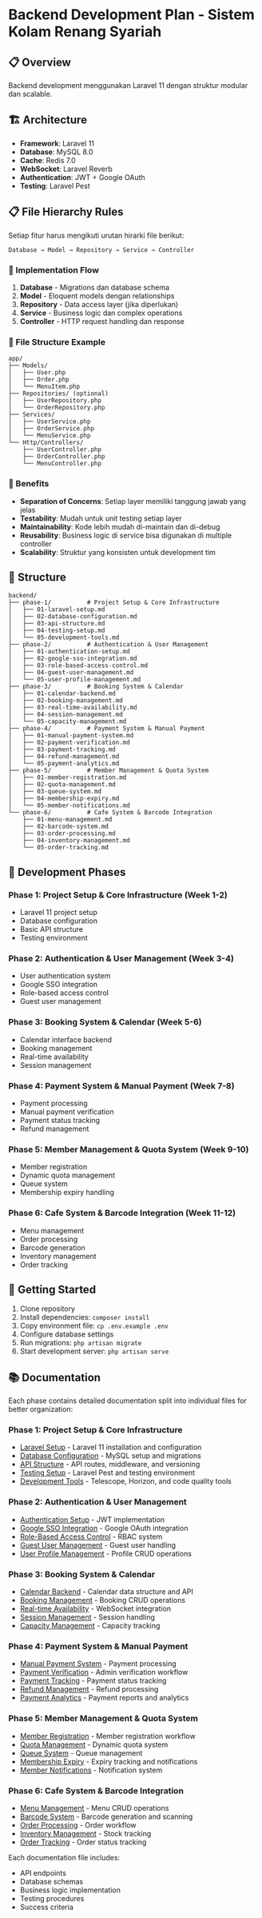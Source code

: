 # Backend Development Plan - Sistem Kolam Renang Syariah

## 📋 Overview

Backend development menggunakan Laravel 11 dengan struktur modular dan scalable.

## 🏗️ Architecture

- **Framework**: Laravel 11
- **Database**: MySQL 8.0
- **Cache**: Redis 7.0
- **WebSocket**: Laravel Reverb
- **Authentication**: JWT + Google OAuth
- **Testing**: Laravel Pest

## 📋 File Hierarchy Rules

Setiap fitur harus mengikuti urutan hirarki file berikut:

```
Database → Model → Repository → Service → Controller
```

### 🔄 Implementation Flow

1. **Database** - Migrations dan database schema
2. **Model** - Eloquent models dengan relationships
3. **Repository** - Data access layer (jika diperlukan)
4. **Service** - Business logic dan complex operations
5. **Controller** - HTTP request handling dan response

### 📁 File Structure Example

```
app/
├── Models/
│   ├── User.php
│   ├── Order.php
│   └── MenuItem.php
├── Repositories/ (optional)
│   ├── UserRepository.php
│   └── OrderRepository.php
├── Services/
│   ├── UserService.php
│   ├── OrderService.php
│   └── MenuService.php
└── Http/Controllers/
    ├── UserController.php
    ├── OrderController.php
    └── MenuController.php
```

### 🎯 Benefits

- **Separation of Concerns**: Setiap layer memiliki tanggung jawab yang jelas
- **Testability**: Mudah untuk unit testing setiap layer
- **Maintainability**: Kode lebih mudah di-maintain dan di-debug
- **Reusability**: Business logic di service bisa digunakan di multiple controller
- **Scalability**: Struktur yang konsisten untuk development tim

## 📁 Structure

```
backend/
├── phase-1/          # Project Setup & Core Infrastructure
│   ├── 01-laravel-setup.md
│   ├── 02-database-configuration.md
│   ├── 03-api-structure.md
│   ├── 04-testing-setup.md
│   └── 05-development-tools.md
├── phase-2/          # Authentication & User Management
│   ├── 01-authentication-setup.md
│   ├── 02-google-sso-integration.md
│   ├── 03-role-based-access-control.md
│   ├── 04-guest-user-management.md
│   └── 05-user-profile-management.md
├── phase-3/          # Booking System & Calendar
│   ├── 01-calendar-backend.md
│   ├── 02-booking-management.md
│   ├── 03-real-time-availability.md
│   ├── 04-session-management.md
│   └── 05-capacity-management.md
├── phase-4/          # Payment System & Manual Payment
│   ├── 01-manual-payment-system.md
│   ├── 02-payment-verification.md
│   ├── 03-payment-tracking.md
│   ├── 04-refund-management.md
│   └── 05-payment-analytics.md
├── phase-5/          # Member Management & Quota System
│   ├── 01-member-registration.md
│   ├── 02-quota-management.md
│   ├── 03-queue-system.md
│   ├── 04-membership-expiry.md
│   └── 05-member-notifications.md
└── phase-6/          # Cafe System & Barcode Integration
    ├── 01-menu-management.md
    ├── 02-barcode-system.md
    ├── 03-order-processing.md
    ├── 04-inventory-management.md
    └── 05-order-tracking.md
```

## 🎯 Development Phases

### Phase 1: Project Setup & Core Infrastructure (Week 1-2)

- Laravel 11 project setup
- Database configuration
- Basic API structure
- Testing environment

### Phase 2: Authentication & User Management (Week 3-4)

- User authentication system
- Google SSO integration
- Role-based access control
- Guest user management

### Phase 3: Booking System & Calendar (Week 5-6)

- Calendar interface backend
- Booking management
- Real-time availability
- Session management

### Phase 4: Payment System & Manual Payment (Week 7-8)

- Payment processing
- Manual payment verification
- Payment status tracking
- Refund management

### Phase 5: Member Management & Quota System (Week 9-10)

- Member registration
- Dynamic quota management
- Queue system
- Membership expiry handling

### Phase 6: Cafe System & Barcode Integration (Week 11-12)

- Menu management
- Order processing
- Barcode generation
- Inventory management
- Order tracking

## 🚀 Getting Started

1. Clone repository
2. Install dependencies: `composer install`
3. Copy environment file: `cp .env.example .env`
4. Configure database settings
5. Run migrations: `php artisan migrate`
6. Start development server: `php artisan serve`

## 📚 Documentation

Each phase contains detailed documentation split into individual files for better organization:

### Phase 1: Project Setup & Core Infrastructure

- [Laravel Setup](phase-1/01-laravel-setup.md) - Laravel 11 installation and configuration
- [Database Configuration](phase-1/02-database-configuration.md) - MySQL setup and migrations
- [API Structure](phase-1/03-api-structure.md) - API routes, middleware, and versioning
- [Testing Setup](phase-1/04-testing-setup.md) - Laravel Pest and testing environment
- [Development Tools](phase-1/05-development-tools.md) - Telescope, Horizon, and code quality tools

### Phase 2: Authentication & User Management

- [Authentication Setup](phase-2/01-authentication-setup.md) - JWT implementation
- [Google SSO Integration](phase-2/02-google-sso-integration.md) - Google OAuth integration
- [Role-Based Access Control](phase-2/03-role-based-access-control.md) - RBAC system
- [Guest User Management](phase-2/04-guest-user-management.md) - Guest user handling
- [User Profile Management](phase-2/05-user-profile-management.md) - Profile CRUD operations

### Phase 3: Booking System & Calendar

- [Calendar Backend](phase-3/01-calendar-backend.md) - Calendar data structure and API
- [Booking Management](phase-3/02-booking-management.md) - Booking CRUD operations
- [Real-time Availability](phase-3/03-real-time-availability.md) - WebSocket integration
- [Session Management](phase-3/04-session-management.md) - Session handling
- [Capacity Management](phase-3/05-capacity-management.md) - Capacity tracking

### Phase 4: Payment System & Manual Payment

- [Manual Payment System](phase-4/01-manual-payment-system.md) - Payment processing
- [Payment Verification](phase-4/02-payment-verification.md) - Admin verification workflow
- [Payment Tracking](phase-4/03-payment-tracking.md) - Payment status tracking
- [Refund Management](phase-4/04-refund-management.md) - Refund processing
- [Payment Analytics](phase-4/05-payment-analytics.md) - Payment reports and analytics

### Phase 5: Member Management & Quota System

- [Member Registration](phase-5/01-member-registration.md) - Member registration workflow
- [Quota Management](phase-5/02-quota-management.md) - Dynamic quota system
- [Queue System](phase-5/03-queue-system.md) - Queue management
- [Membership Expiry](phase-5/04-membership-expiry.md) - Expiry tracking and notifications
- [Member Notifications](phase-5/05-member-notifications.md) - Notification system

### Phase 6: Cafe System & Barcode Integration

- [Menu Management](phase-6/01-menu-management.md) - Menu CRUD operations
- [Barcode System](phase-6/02-barcode-system.md) - Barcode generation and scanning
- [Order Processing](phase-6/03-order-processing.md) - Order workflow
- [Inventory Management](phase-6/04-inventory-management.md) - Stock tracking
- [Order Tracking](phase-6/05-order-tracking.md) - Order status tracking

Each documentation file includes:

- API endpoints
- Database schemas
- Business logic implementation
- Testing procedures
- Success criteria
